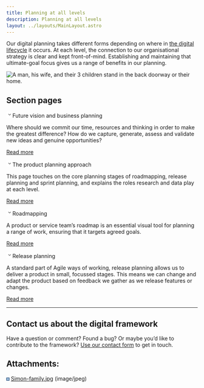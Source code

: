```yaml
---
title: Planning at all levels
description: Planning at all levels
layout: ../layouts/MainLayout.astro
---
```


Our digital planning takes different forms depending on where in [the digital lifecycle](The-digital-lifecycle_839647233.html) it occurs. At each level, the connection to our organisational strategy is clear and kept front-of-mind. Establishing and maintaining that ultimate-goal focus gives us a range of benefits in our planning.

![A man, his wife, and their 3 children stand in the back doorway or their home.](attachments/936935482/936935505.jpg?width=680)

## Section pages

![](images/icons/grey_arrow_down.png)Future vision and business planning

Where should we commit our time, resources and thinking in order to make the greatest difference? How do we capture, generate, assess and validate new ideas and genuine opportunities?

[Read more](Future-vision-and-business-planning_839712769.html)

![](images/icons/grey_arrow_down.png)The product planning approach

This page touches on the core planning stages of roadmapping, release planning and sprint planning, and explains the roles research and data play at each level.

[Read more](The-product-planning-approach_936935511.html)

![](images/icons/grey_arrow_down.png)Roadmapping

A product or service team’s roadmap is an essential visual tool for planning a range of work, ensuring that it targets agreed goals.

[Read more](Roadmapping_936935546.html)

![](images/icons/grey_arrow_down.png)Release planning

A standard part of Agile ways of working, release planning allows us to deliver a product in small, focussed stages. This means we can change and adapt the product based on feedback we gather as we release features or changes.

[Read more](Release-planning_936935587.html)

---

## Contact us about the digital framework

Have a question or comment? Found a bug? Or maybe you’d like to contribute to the framework? [Use our contact form](https://england.shelter.org.uk/contact_us_about_the_digital_framework) to get in touch.

## Attachments:

![](images/icons/bullet_blue.gif) [Simon-family.jpg](attachments/936935482/936935505.jpg) (image/jpeg)
